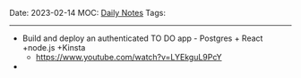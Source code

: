 Date: 2023-02-14
MOC: [Daily Notes](../../1.%20MOC/Daily%20Notes.md)
Tags: 

---
* Build and deploy an authenticated TO DO app - Postgres + React +node.js +Kinsta
	* https://www.youtube.com/watch?v=LYEkguL9PcY
* 